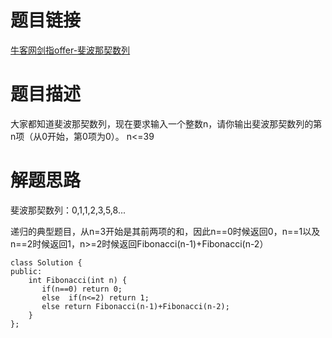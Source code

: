 # 题目链接
[牛客网剑指offer-斐波那契数列](https://www.nowcoder.com/practice/c6c7742f5ba7442aada113136ddea0c3?tpId=13&tqId=11160&tPage=1&rp=1&ru=/ta/coding-interviews&qru=/ta/coding-interviews/question-ranking)
# 题目描述
大家都知道斐波那契数列，现在要求输入一个整数n，请你输出斐波那契数列的第n项（从0开始，第0项为0）。 
n<=39 
# 解题思路
斐波那契数列：0,1,1,2,3,5,8...

递归的典型题目，从n=3开始是其前两项的和，因此n==0时候返回0，n==1以及n==2时候返回1，n>=2时候返回Fibonacci(n-1)+Fibonacci(n-2）
```
class Solution {
public:
    int Fibonacci(int n) {
       if(n==0) return 0;
       else  if(n<=2) return 1;
       else return Fibonacci(n-1)+Fibonacci(n-2);
    }
};
```
